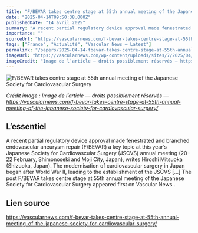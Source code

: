 ```yaml
---
title: "F/BEVAR takes centre stage at 55th annual meeting of the Japanese Society for Cardiovascular Surgery"
date: "2025-04-14T09:50:38.000Z"
publishedDate: "14 avril 2025"
summary: "A recent partial regulatory device approval made fenestrated and branched endovascular aneurysm repair (F/BEVAR) a key topic at this year’s Japanese Society for Cardiovascular Surgery (JSCVS) annual meeting (20–22 February, Shimonoseki and Moji City, Japan), writes Hiroshi Mitsuoka (Shizuoka, Japan). The modernisation of cardiovascular surgery in Japan began after World War II, leading to the establishment of the JSCVS [&#8230;] The post F/BEVAR takes centre stage at 55th annual meeting of the Japanese Society for Cardiovascular Surgery appeared first on Vascular News ."
importance: ""
sourceUrl: "https://vascularnews.com/f-bevar-takes-centre-stage-at-55th-annual-meeting-of-the-japanese-society-for-cardiovascular-surgery/"
tags: ["France", "Actualité", "Vascular News — Latest"]
permalink: "/papers/2025-04-14-fbevar-takes-centre-stage-at-55th-annual-meeting-of-the-japanese-society-for-cardiovascular-surgery"
imageUrl: "https://vascularnews.com/wp-content/uploads/sites/7/2025/04/Hiroshi-Mitsuoka-web.png"
imageCredit: "Image de l’article — droits possiblement réservés — https://vascularnews.com/f-bevar-takes-centre-stage-at-55th-annual-meeting-of-the-japanese-society-for-cardiovascular-surgery/"
---
```


![F/BEVAR takes centre stage at 55th annual meeting of the Japanese Society for Cardiovascular Surgery](https://vascularnews.com/wp-content/uploads/sites/7/2025/04/Hiroshi-Mitsuoka-web.png)

*Crédit image : Image de l’article — droits possiblement réservés — https://vascularnews.com/f-bevar-takes-centre-stage-at-55th-annual-meeting-of-the-japanese-society-for-cardiovascular-surgery/*

## L’essentiel

A recent partial regulatory device approval made fenestrated and branched endovascular aneurysm repair (F/BEVAR) a key topic at this year’s Japanese Society for Cardiovascular Surgery (JSCVS) annual meeting (20–22 February, Shimonoseki and Moji City, Japan), writes Hiroshi Mitsuoka (Shizuoka, Japan). The modernisation of cardiovascular surgery in Japan began after World War II, leading to the establishment of the JSCVS [&#8230;] The post F/BEVAR takes centre stage at 55th annual meeting of the Japanese Society for Cardiovascular Surgery appeared first on Vascular News .

## Lien source

https://vascularnews.com/f-bevar-takes-centre-stage-at-55th-annual-meeting-of-the-japanese-society-for-cardiovascular-surgery/
